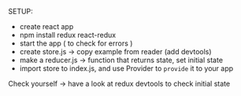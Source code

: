 SETUP:
- create react app
- npm install redux react-redux
- start the app ( to check for errors )
- create store.js -> copy example from reader (add devtools)
- make a reducer.js -> function that returns state, set initial state
- import store to index.js, and use Provider to `provide` it to your app

Check yourself -> have a look at redux devtools to check initial state






